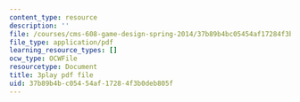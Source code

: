 ```yaml
---
content_type: resource
description: ''
file: /courses/cms-608-game-design-spring-2014/37b89b4bc05454af17284f3b0deb805f_1506653.pdf
file_type: application/pdf
learning_resource_types: []
ocw_type: OCWFile
resourcetype: Document
title: 3play pdf file
uid: 37b89b4b-c054-54af-1728-4f3b0deb805f
---
```

